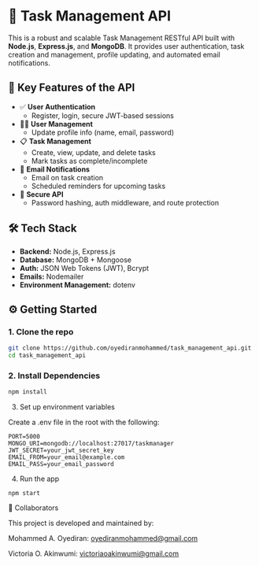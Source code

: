 # 📝 Task Management API

This is a robust and scalable Task Management RESTful API built with **Node.js**, **Express.js**, and **MongoDB**. It provides user authentication, task creation and management, profile updating, and automated email notifications.

## 🚀 Key Features of the API

- ✅ **User Authentication**
  - Register, login, secure JWT-based sessions
- 🧑‍💼 **User Management**
  - Update profile info (name, email, password)
- 📋 **Task Management**
  - Create, view, update, and delete tasks
  - Mark tasks as complete/incomplete
- 📧 **Email Notifications**
  - Email on task creation
  - Scheduled reminders for upcoming tasks
- 🔐 **Secure API**
  - Password hashing, auth middleware, and route protection

## 🛠️ Tech Stack

- **Backend:** Node.js, Express.js
- **Database:** MongoDB + Mongoose
- **Auth:** JSON Web Tokens (JWT), Bcrypt
- **Emails:** Nodemailer
- **Environment Management:** dotenv




## ⚙️ Getting Started

### 1. Clone the repo

```bash
git clone https://github.com/oyediranmohammed/task_management_api.git
cd task_management_api
```
### 2. Install Dependencies
```bash
npm install
```

3. Set up environment variables

Create a .env file in the root with the following:

```env
PORT=5000
MONGO_URI=mongodb://localhost:27017/taskmanager
JWT_SECRET=your_jwt_secret_key
EMAIL_FROM=your_email@example.com
EMAIL_PASS=your_email_password

```
4. Run the app
```
npm start
```

👥 Collaborators

This project is developed and maintained by:

   Mohammed A. Oyediran: oyediranmohammed@gmail.com

   Victoria O. Akinwumi: victoriaoakinwumi@gmail.com
